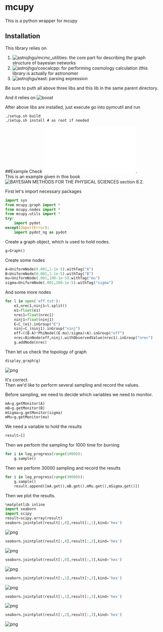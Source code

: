 
# mcupy
This is a python wrapper for mcupy<br/>

## Installation
This library relies on <br/>
1. ![astrojhgu/mcmc_utilities](https://github.com/astrojhgu/mcmc_utilities): the core part for describing the graph structure of bayesian networks<br/>
2. ![astrojhgu/coscalcpp](https://github.com/astrojhgu/coscalcpp): for performing cosmology calculation (this library is actually for astronomer<br/>
3. ![astrojhgu/east](https://github.com/astrojhgu/east): parsing expression<br/>

Be sure to puth all above three libs and this lib in the same parent directory.<br/>

And it relies on ![boost](https://github.com/boostorg/boost)<br/>

After above libs are installed, just execute go into pymcutil and run
```shell
./setup.sh build
./setup.sh install # as root if needed
```
##Example
Check ![example/estimate_eff/estimate_eff1.py](example/estimate_eff/estimate_eff1.py).<br/>
This is an example given in thie book ![BAYESIAN METHODS FOR THE PHYSICAL SCIENCES](http://www.brera.mi.astro.it/~andreon/BayesianMethodsForThePhysicalSciences/) section 8.2.

First let's import necessary packages


```python
import sys
from mcupy.graph import *
from mcupy.nodes import *
from mcupy.utils import *
try:
    import pydot
except(ImportError):
    import pydot_ng as pydot
```

Create a graph object, which is used to hold nodes.


```python
g=Graph()
```

Create some nodes


```python
A=UniformNode(0.001,1-1e-5).withTag("A")
B=UniformNode(0.001,1-1e-5).withTag("B")
mu=UniformNode(.001,100-1e-5).withTag("mu")
sigma=UniformNode(.001,100-1e-5).withTag("sigma")
```

And some more nodes


```python
for l in open('eff.txt'):
    e1,nrec1,ninj1=l.split()
    e1=float(e1)
    nrec1=float(nrec1)
    ninj1=float(ninj1)
    E=C_(e1).inGroup("E")
    ninj=C_(ninj1).inGroup("ninj")
    eff=((B-A)*PhiNode((E-mu)/sigma)+A).inGroup("eff")
    nrec=BinNode(eff,ninj).withObservedValue(nrec1).inGroup("nrec")
    g.addNode(nrec)
```

Then let us check the topology of graph


```python
display_graph(g)
```


![png](doc_material/output_9_0.png)


It's correct.<br/>
Then we'd like to perform several sampling and record the values.<br/>

Before sampling, we need to decide which variables we need to monitor.


```python
mA=g.getMonitor(A)
mB=g.getMonitor(B)
mSigma=g.getMonitor(sigma)
mMu=g.getMonitor(mu)
```

We need a variable to hold the results


```python
result=[]
```

Then we perform the sampling for 1000 time for burning


```python
for i in log_progress(range(1000)):
    g.sample()    
```

Then we perform 30000 sampling and record the results


```python
for i in log_progress(range(30000)):
    g.sample()
    result.append([mA.get(),mB.get(),mMu.get(),mSigma.get()])
```

Then we plot the results.


```python
%matplotlib inline
import seaborn
import scipy
result=scipy.array(result)
seaborn.jointplot(result[:,0],result[:,1],kind='hex')
```
![png](doc_material/output_19_2.png)



```python
seaborn.jointplot(result[:,0],result[:,2],kind='hex')
```

![png](doc_material/output_20_2.png)



```python
seaborn.jointplot(result[:,0],result[:,3],kind='hex')
```

![png](doc_material/output_21_2.png)



```python
seaborn.jointplot(result[:,1],result[:,2],kind='hex')
```

![png](doc_material/output_22_2.png)



```python
seaborn.jointplot(result[:,1],result[:,3],kind='hex')
```
![png](doc_material/output_23_2.png)



```python
seaborn.jointplot(result[:,2],result[:,3],kind='hex')
```
![png](doc_material/output_24_2.png)



```python

```
